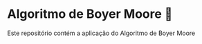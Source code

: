# Algoritmo de Boyer Moore :monkey: 
Este repositório contém a aplicação do Algoritmo de Boyer Moore